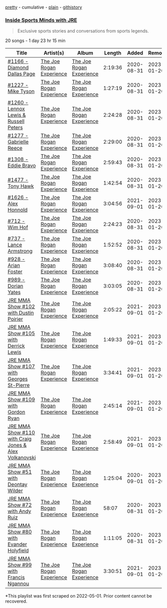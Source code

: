 [pretty](/playlists/pretty/37i9dQZF1DXa8nzolwWuPH.md) - cumulative - [plain](/playlists/plain/37i9dQZF1DXa8nzolwWuPH) - [githistory](https://github.githistory.xyz/mackorone/spotify-playlist-archive/blob/main/playlists/plain/37i9dQZF1DXa8nzolwWuPH)

### [Inside Sports Minds with JRE](https://open.spotify.com/playlist/37i9dQZF1DXa8nzolwWuPH)

> Exclusive sports stories and conversations from sports legends.

20 songs - 1 day 23 hr 15 min

| Title | Artist(s) | Album | Length | Added | Removed |
|---|---|---|---|---|---|
| [\#1166 \- Diamond Dallas Page](https://open.spotify.com/episode/2cwQj3FnnMQ0675IpSukaX) | [The Joe Rogan Experience](https://open.spotify.com/show/4rOoJ6Egrf8K2IrywzwOMk) | [The Joe Rogan Experience](https://open.spotify.com/show/4rOoJ6Egrf8K2IrywzwOMk) | 2:19:36 | 2020-08-31 | 2023-01-20 |
| [\#1227 \- Mike Tyson](https://open.spotify.com/episode/6Hd9WeKQYJWzm6EhJLohcl) | [The Joe Rogan Experience](https://open.spotify.com/show/4rOoJ6Egrf8K2IrywzwOMk) | [The Joe Rogan Experience](https://open.spotify.com/show/4rOoJ6Egrf8K2IrywzwOMk) | 1:27:19 | 2020-08-31 | 2023-01-20 |
| [\#1260 \- Lennox Lewis & Russell Peters](https://open.spotify.com/episode/0xjwXWMpttK4kOCI4ntQHU) | [The Joe Rogan Experience](https://open.spotify.com/show/4rOoJ6Egrf8K2IrywzwOMk) | [The Joe Rogan Experience](https://open.spotify.com/show/4rOoJ6Egrf8K2IrywzwOMk) | 2:24:28 | 2020-08-31 | 2023-01-20 |
| [\#1277 \- Gabrielle Reece](https://open.spotify.com/episode/2Ag30gtZuGQio0j1aM2tvt) | [The Joe Rogan Experience](https://open.spotify.com/show/4rOoJ6Egrf8K2IrywzwOMk) | [The Joe Rogan Experience](https://open.spotify.com/show/4rOoJ6Egrf8K2IrywzwOMk) | 2:29:00 | 2020-08-31 | 2023-01-20 |
| [\#1308 \- Eddie Bravo](https://open.spotify.com/episode/7C8gKzHeDaParv9KNp8HAx) | [The Joe Rogan Experience](https://open.spotify.com/show/4rOoJ6Egrf8K2IrywzwOMk) | [The Joe Rogan Experience](https://open.spotify.com/show/4rOoJ6Egrf8K2IrywzwOMk) | 2:59:43 | 2020-08-31 | 2023-01-20 |
| [\#1477 \- Tony Hawk](https://open.spotify.com/episode/3BfLRkolVYJAf5d1cU31TU) | [The Joe Rogan Experience](https://open.spotify.com/show/4rOoJ6Egrf8K2IrywzwOMk) | [The Joe Rogan Experience](https://open.spotify.com/show/4rOoJ6Egrf8K2IrywzwOMk) | 1:42:54 | 2020-08-31 | 2023-01-20 |
| [\#1626 \- Alex Honnold](https://open.spotify.com/episode/3RprQq9tdNbtNUl04vJvJf) | [The Joe Rogan Experience](https://open.spotify.com/show/4rOoJ6Egrf8K2IrywzwOMk) | [The Joe Rogan Experience](https://open.spotify.com/show/4rOoJ6Egrf8K2IrywzwOMk) | 3:04:56 | 2021-09-01 | 2023-01-20 |
| [\#712 \- Wim Hof](https://open.spotify.com/episode/6TYjIjddUrlBLO4xgabW6u) | [The Joe Rogan Experience](https://open.spotify.com/show/4rOoJ6Egrf8K2IrywzwOMk) | [The Joe Rogan Experience](https://open.spotify.com/show/4rOoJ6Egrf8K2IrywzwOMk) | 2:24:23 | 2020-08-31 | 2023-01-20 |
| [\#737 \- Lance Armstrong](https://open.spotify.com/episode/2uGE94NYug3uBsuyDVtyeu) | [The Joe Rogan Experience](https://open.spotify.com/show/4rOoJ6Egrf8K2IrywzwOMk) | [The Joe Rogan Experience](https://open.spotify.com/show/4rOoJ6Egrf8K2IrywzwOMk) | 1:52:52 | 2020-08-31 | 2023-01-20 |
| [\#928 \- Arian Foster](https://open.spotify.com/episode/1B8ld2xeVwbRrwU8xAlccR) | [The Joe Rogan Experience](https://open.spotify.com/show/4rOoJ6Egrf8K2IrywzwOMk) | [The Joe Rogan Experience](https://open.spotify.com/show/4rOoJ6Egrf8K2IrywzwOMk) | 3:08:40 | 2020-08-31 | 2023-01-20 |
| [\#989 \- Dorian Yates](https://open.spotify.com/episode/37oiQgSHlql6cJp6l93Te0) | [The Joe Rogan Experience](https://open.spotify.com/show/4rOoJ6Egrf8K2IrywzwOMk) | [The Joe Rogan Experience](https://open.spotify.com/show/4rOoJ6Egrf8K2IrywzwOMk) | 3:03:05 | 2020-08-31 | 2023-01-20 |
| [JRE MMA Show \#102 with Dustin Poirier](https://open.spotify.com/episode/49kTL8iuVCLaMLOZj9ADVd) | [The Joe Rogan Experience](https://open.spotify.com/show/4rOoJ6Egrf8K2IrywzwOMk) | [The Joe Rogan Experience](https://open.spotify.com/show/4rOoJ6Egrf8K2IrywzwOMk) | 2:05:22 | 2021-09-01 | 2023-01-20 |
| [JRE MMA Show \#105 with Derrick Lewis](https://open.spotify.com/episode/0LrRvcimFivNRRxpisuXVq) | [The Joe Rogan Experience](https://open.spotify.com/show/4rOoJ6Egrf8K2IrywzwOMk) | [The Joe Rogan Experience](https://open.spotify.com/show/4rOoJ6Egrf8K2IrywzwOMk) | 1:49:33 | 2021-09-01 | 2023-01-20 |
| [JRE MMA Show \#107 with Georges St\-Pierre](https://open.spotify.com/episode/6dND27ql8fwrlYM5eb5wPg) | [The Joe Rogan Experience](https://open.spotify.com/show/4rOoJ6Egrf8K2IrywzwOMk) | [The Joe Rogan Experience](https://open.spotify.com/show/4rOoJ6Egrf8K2IrywzwOMk) | 3:34:41 | 2021-09-01 | 2023-01-20 |
| [JRE MMA Show \#109 with Gordon Ryan](https://open.spotify.com/episode/0MsBv7jVqQnMuxBTOs0aVU) | [The Joe Rogan Experience](https://open.spotify.com/show/4rOoJ6Egrf8K2IrywzwOMk) | [The Joe Rogan Experience](https://open.spotify.com/show/4rOoJ6Egrf8K2IrywzwOMk) | 2:45:14 | 2021-09-01 | 2023-01-20 |
| [JRE MMA Show \#110 with Craig Jones & Alex Volkanovski](https://open.spotify.com/episode/6atedcK3693PQFiWh2AFom) | [The Joe Rogan Experience](https://open.spotify.com/show/4rOoJ6Egrf8K2IrywzwOMk) | [The Joe Rogan Experience](https://open.spotify.com/show/4rOoJ6Egrf8K2IrywzwOMk) | 2:58:49 | 2021-09-01 | 2023-01-20 |
| [JRE MMA Show \#51 with Deontay Wilder](https://open.spotify.com/episode/2Kv5aWB0DCDTDzrkf2Hi8Y) | [The Joe Rogan Experience](https://open.spotify.com/show/4rOoJ6Egrf8K2IrywzwOMk) | [The Joe Rogan Experience](https://open.spotify.com/show/4rOoJ6Egrf8K2IrywzwOMk) | 1:25:04 | 2020-09-01 | 2023-01-20 |
| [JRE MMA Show \#72 with Andy Ruiz](https://open.spotify.com/episode/1c5JaUgommIC7rcgYrtqa8) | [The Joe Rogan Experience](https://open.spotify.com/show/4rOoJ6Egrf8K2IrywzwOMk) | [The Joe Rogan Experience](https://open.spotify.com/show/4rOoJ6Egrf8K2IrywzwOMk) | 58:07 | 2020-08-31 | 2023-01-20 |
| [JRE MMA Show \#80 with Evander Holyfield](https://open.spotify.com/episode/6huP9kJnFIfxGPC6WrU2lP) | [The Joe Rogan Experience](https://open.spotify.com/show/4rOoJ6Egrf8K2IrywzwOMk) | [The Joe Rogan Experience](https://open.spotify.com/show/4rOoJ6Egrf8K2IrywzwOMk) | 1:11:05 | 2020-08-31 | 2023-01-20 |
| [JRE MMA Show \#99 with Francis Ngannou](https://open.spotify.com/episode/6h2N6q4gUZ32z1IsvyXFKh) | [The Joe Rogan Experience](https://open.spotify.com/show/4rOoJ6Egrf8K2IrywzwOMk) | [The Joe Rogan Experience](https://open.spotify.com/show/4rOoJ6Egrf8K2IrywzwOMk) | 3:30:51 | 2021-09-01 | 2023-01-20 |

\*This playlist was first scraped on 2022-05-01. Prior content cannot be recovered.
